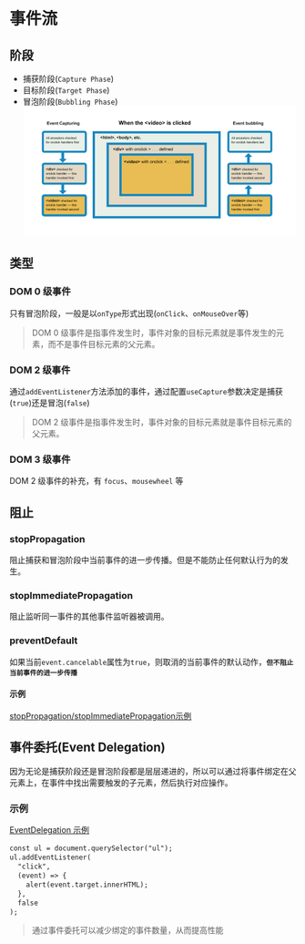 # 事件流

## 阶段

- 捕获阶段(`Capture Phase`)
- 目标阶段(`Target Phase`)
- 冒泡阶段(`Bubbling Phase`)
  ![MDN｜事件介绍](./bubbling-capturing.png)

## 类型

### DOM 0 级事件

只有冒泡阶段，一般是以`onType`形式出现(`onClick`、`onMouseOver`等)

> DOM 0 级事件是指事件发生时，事件对象的目标元素就是事件发生的元素，而不是事件目标元素的父元素。

### DOM 2 级事件

通过`addEventListener`方法添加的事件，通过配置`useCapture`参数决定是捕获(`true`)还是冒泡(`false`)

> DOM 2 级事件是指事件发生时，事件对象的目标元素就是事件目标元素的父元素。

### DOM 3 级事件

DOM 2 级事件的补充，有 `focus`、`mousewheel` 等

## 阻止

### stopPropagation

阻止捕获和冒泡阶段中当前事件的进一步传播。但是不能防止任何默认行为的发生。

### stopImmediatePropagation

阻止监听同一事件的其他事件监听器被调用。

### preventDefault

如果当前`event.cancelable`属性为`true`，则取消的当前事件的默认动作，**`但不阻止当前事件的进一步传播`**

#### 示例
[stopPropagation/stopImmediatePropagation示例](./Propagation.html)

## 事件委托(Event Delegation)

因为无论是捕获阶段还是冒泡阶段都是层层递进的，所以可以通过将事件绑定在父元素上，在事件中找出需要触发的子元素，然后执行对应操作。

### 示例

[EventDelegation 示例](./EventDelegation.html)

```
const ul = document.querySelector("ul");
ul.addEventListener(
  "click",
  (event) => {
    alert(event.target.innerHTML);
  },
  false
);
```

> 通过事件委托可以减少绑定的事件数量，从而提高性能
